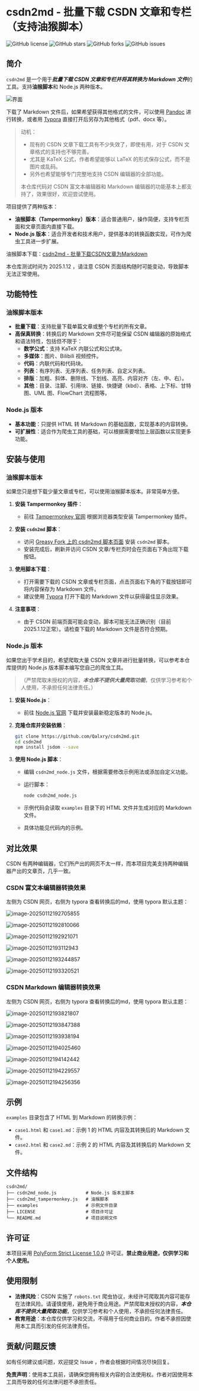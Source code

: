 # csdn2md - 批量下载 CSDN 文章和专栏（支持油猴脚本）

![GitHub license](https://img.shields.io/github/license/Qalxry/csdn2md)
![GitHub stars](https://img.shields.io/github/stars/Qalxry/csdn2md)
![GitHub forks](https://img.shields.io/github/forks/Qalxry/csdn2md)
![GitHub issues](https://img.shields.io/github/issues/Qalxry/csdn2md)

## 简介

`csdn2md` 是一个用于***批量下载 CSDN 文章和专栏并将其转换为 Markdown 文件***的工具。支持**油猴脚本**和 Node.js 两种版本。

![界面](./assets/image.png)

下载了 Markdown 文件后，如果希望获得其他格式的文件，可以使用 [Pandoc](https://pandoc.org/) 进行转换，或者用 [Typora](https://typora.io/) 直接打开后另存为其他格式（pdf、docx 等）。

> 动机：
>
> - 现有的 CSDN 文章下载工具有不少失效了，即使有用，对于 CSDN 文章格式的支持也不够完善。
> - 尤其是 KaTeX 公式，作者希望能够以 LaTeX 的形式保存公式，而不是图片或乱码。
> - 另外也希望能够专门完整地支持 CSDN 编辑器的全部功能。
>
> 本仓库代码对 CSDN 富文本编辑器和 Markdown 编辑器的功能基本上都支持了，效果很好，欢迎尝试使用。

项目提供了两种版本：

- **油猴脚本（Tampermonkey）版本**：适合普通用户，操作简便，支持专栏页面和文章页面内直接下载。
- **Node.js 版本**：适合开发者和技术用户，提供基本的转换函数实现，可作为爬虫工具进一步扩展。

油猴脚本下载：[csdn2md - 批量下载CSDN文章为Markdown](https://greasyfork.org/en/scripts/523540-csdn2md-%E6%89%B9%E9%87%8F%E4%B8%8B%E8%BD%BDcsdn%E6%96%87%E7%AB%A0%E4%B8%BAmarkdown)

本仓库测试时间为 2025.1.12 ，请注意 CSDN 页面结构随时可能变动，导致脚本无法正常使用。



## 功能特性

### 油猴脚本版本

- **批量下载**：支持批量下载单篇文章或整个专栏的所有文章。
- **高保真转换**：转换后的 Markdown 文件尽可能保留 CSDN 编辑器的原始格式和语法特性，包括但不限于：
  - **数学公式**：支持 KaTeX 内联公式和公式块。
  - **多媒体**：图片、Bilibili 视频控件。
  - **代码**：内联代码和代码块。
  - **列表**：有序列表、无序列表、任务列表、自定义列表。
  - **排版**：加粗、斜体、删除线、下划线、高亮、内容对齐（左、中、右）。
  - **其他**：目录、注脚、引用块、链接、快捷键（kbd）、表格、上下标、甘特图、UML 图、FlowChart 流程图等。

### Node.js 版本

- **基本功能**：只提供 HTML 转 Markdown 的基础函数，实现基本的内容转换。
- **可扩展性**：适合作为爬虫工具的基础，可以根据需要增加上层函数以实现更多功能。

## 安装与使用

### 油猴脚本版本

如果您只是想下载少量文章或专栏，可以使用油猴脚本版本。非常简单方便。

1. **安装 Tampermonkey 插件**：
   - 前往 [Tampermonkey 官网](https://www.tampermonkey.net/) 根据浏览器类型安装 Tampermonkey 插件。

2. **安装 `csdn2md` 脚本**：
   - 访问 [Greasy Fork 上的 csdn2md 脚本页面](https://greasyfork.org/en/scripts/523540-csdn2md-%E6%89%B9%E9%87%8F%E4%B8%8B%E8%BD%BDcsdn%E6%96%87%E7%AB%A0%E4%B8%BAmarkdown) 安装 `csdn2md` 脚本。
   - 安装完成后，刷新并访问 CSDN 文章/专栏页时会在页面右下角出现下载按钮。

3. **使用脚本下载**：
   - 打开需要下载的 CSDN 文章或专栏页面，点击页面右下角的下载按钮即可将内容保存为 Markdown 文件。
   - 建议使用 [Typora](https://typora.io/) 打开下载的 Markdown 文件以获得最佳显示效果。

4. **注意事项**：
   - 由于 CSDN 前端页面可能会变动，脚本可能无法正确识别（目前2025.1.12正常）。请检查下载的 Markdown 文件是否符合预期。

### Node.js 版本

如果您出于学术目的，希望爬取大量 CSDN 文章并进行批量转换，可以参考本仓库提供的 Node.js 版本脚本编写您自己的爬虫工具。

> （严禁爬取未授权的内容，***本仓库不提供大量爬取功能***，仅供学习参考和个人使用，不承担任何法律责任。）

1. **安装 Node.js**：
   - 前往 [Node.js 官网](https://nodejs.org/) 下载并安装最新稳定版本的 Node.js。

2. **克隆仓库并安装依赖**：

   ```bash
   git clone https://github.com/Qalxry/csdn2md.git
   cd csdn2md
   npm install jsdom --save
   ```

3. **使用 Node.js 脚本**：
   - 编辑 `csdn2md_node.js` 文件，根据需要修改示例用法或添加自定义功能。
   - 运行脚本：

     ```bash
     node csdn2md_node.js
     ```

   - 示例代码会读取 `examples` 目录下的 HTML 文件并生成对应的 Markdown 文件。
   
   - 具体功能见代码内的示例。

## 对比效果

CSDN 有两种编辑器，它们所产出的网页不太一样，而本项目完美支持两种编辑器产出的文章页，几乎一致。

### CSDN 富文本编辑器转换效果

左侧为 CSDN 网页，右侧为 typora 查看转换后的md，使用 typora 默认主题：

![image-20250112192705855](./assets/image-20250112192705855.png)

![image-20250112192810066](./assets/image-20250112192810066.png)

![image-20250112192921071](./assets/image-20250112192921071.png)

![image-20250112193112943](./assets/image-20250112193112943.png)

![image-20250112193244857](./assets/image-20250112193244857.png)

![image-20250112193320521](./assets/image-20250112193320521.png)

### CSDN Markdown 编辑器转换效果

左侧为 CSDN 网页，右侧为 typora 查看转换后的md，使用 typora 默认主题：

![image-20250112193821807](./assets/image-20250112193821807.png)

![image-20250112193847388](./assets/image-20250112193847388.png)

![image-20250112193938194](./assets/image-20250112193938194.png)

![image-20250112194025460](./assets/image-20250112194025460.png)

![image-20250112194142442](./assets/image-20250112194142442.png)

![image-20250112194229557](./assets/image-20250112194229557.png)

![image-20250112194256356](./assets/image-20250112194256356.png)

## 示例

`examples` 目录包含了 HTML 到 Markdown 的转换示例：

- `case1.html` 和 `case1.md`：示例 1 的 HTML 内容及其转换后的 Markdown 文件。
- `case2.html` 和 `case2.md`：示例 2 的 HTML 内容及其转换后的 Markdown 文件。

## 文件结构

```
csdn2md/
├── csdn2md_node.js           # Node.js 版本主脚本
├── csdn2md_tampermonkey.js   # 油猴脚本
├── examples                  # 示例文件目录
├── LICENSE                   # 项目许可证
└── README.md                 # 项目说明文件
```

## 许可证

本项目采用 [PolyForm Strict License 1.0.0](https://polyformproject.org/licenses/strict/1.0.0/) 许可证。**禁止商业用途，仅供学习和个人使用。**

## 使用限制

- **法律风险**：CSDN 实施了 `robots.txt` 爬虫协议，未经许可爬取其内容可能存在法律风险。请谨慎使用，避免用于商业用途。严禁爬取未授权的内容，***本仓库不提供大量爬取功能***，仅供学习参考和个人使用，不承担任何法律责任。
- **教育用途**：本仓库仅供学习和交流，不得用于任何商业目的。作者不承担因使用本工具而引发的任何法律责任。

## 贡献/问题反馈

如有任何建议或问题，欢迎提交 Issue ，作者会根据时间情况尽快回复。

**免责声明**：使用本工具前，请确保您拥有相关内容的合法使用权。作者对因使用本工具而导致的任何法律问题不承担责任。

